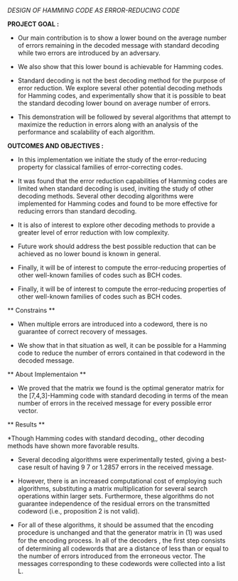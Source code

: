 *DESIGN OF HAMMING CODE AS ERROR-REDUCING  CODE*

**PROJECT GOAL :**

*  Our main contribution is to show a lower bound on the average number of errors remaining in the decoded message with standard decoding  while two errors are introduced by an adversary.

*  We also show that this lower bound is achievable for Hamming codes.

*  Standard decoding is not the best decoding method for the purpose of error reduction. We explore several other potential decoding methods for Hamming codes, and experimentally show that it is possible to beat the standard decoding lower bound on average number of errors. 

*  This demonstration will be followed by several algorithms that attempt to maximize the reduction in errors along with an analysis of the performance and scalability of each algorithm.


**OUTCOMES AND OBJECTIVES :**

* In this implementation we initiate the study of the error-reducing property for classical families of error-correcting codes. 

* It was found that the error reduction capabilities of Hamming codes are limited when standard decoding is used, inviting the study of other decoding methods. Several other decoding algorithms were implemented for Hamming codes and found to be more effective for reducing errors than standard decoding. 

* It is also of interest to explore other decoding methods to provide a greater level of error reduction with low complexity.

* Future work should address the best possible reduction that can be achieved as no lower bound is known in general. 

* Finally, it will be of interest to compute the error-reducing properties of other well-known families of codes such as BCH codes. 

* Finally, it will be of interest to compute the error-reducing properties of other well-known families of codes such as BCH codes. 


** Constrains **

* When multiple errors are introduced into a codeword, there is no guarantee of correct recovery of messages. 

* We show that in that situation as well, it can be possible for a Hamming code to reduce the number of errors contained in that codeword in the decoded message.

** About Implementaion **

* We proved that the matrix we found is the optimal generator matrix for the [7,4,3]-Hamming code with standard decoding in terms of the mean number of errors in the received message for every possible error vector. 

** Results **

*Though Hamming codes with standard decoding,, other decoding methods have shown more favorable results.

* Several decoding algorithms were experimentally tested, giving a best-case result of having 9 7 or 1.2857 errors in the received message.

* However, there is an increased computational cost of employing such algorithms, substituting a matrix multiplication for several search operations within larger sets. Furthermore, these algorithms do not guarantee independence of the residual errors on the transmitted codeword (i.e., proposition 2 is not valid). 

* For all of these algorithms, it should be assumed that the encoding procedure is unchanged and that the generator matrix in (1) was used for the encoding process. In all of the decoders , the ﬁrst step consists of determining all codewords that are a distance of less than or equal to the number of errors introduced from the erroneous vector. The messages corresponding to these codewords were collected into a list L. 